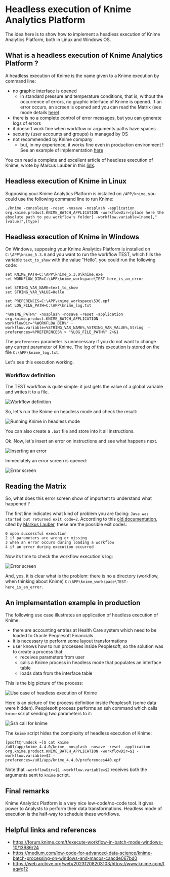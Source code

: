 # Headless execution of Knime Analytics Platform

The idea here is to show how to implement a headless execution of Knime Analytics Platform, both in Linux and Windows OS.

## What is a headless execution of Knime Analytics Platform ?

A headless execution of Knime is the name given to a Knime execution by command line:
- no graphic interface is opened
  - in standard pressure and temperature conditions, that is, without the occurrence of errors, no graphic interface of Knime is opened. If an error occurs, an screen is opened and you can read the Matrix (see mode details [here](#reading-the-matrix)).
- there is no a complete control of error messages, but you can generate logs of errors
- it doesn't work fine when workflow or arguments paths have spaces
- security (user accounts and groups) is managed by OS
- not recommended by Knime company
  - but, in my experience, it works fine even in production environment ! See an example of implementation [here](#an-implementation-example-in-production)

You can read a complete and excellent article of headless execution of Knime, wrote by Marcus Lauber in this [link](https://medium.com/low-code-for-advanced-data-science/knime-batch-processing-on-windows-and-macos-caacde067bd0).

## Headless execution of Knime in Linux

Supposing your Knime Analytics Platform is installed on `/APP/knime`, you could use the following command line to run Knime:

```shell
./knime -consoleLog -reset -nosave -nosplash -application org.knime.product.KNIME_BATCH_APPLICATION -workflowDir=[place here the absolute path to you workflow's folder] -workflow.variable=[name],"[value]",[type]
```
## Headless execution of Knime in Windows

On Windows, supposing your Knime Analytics Platform is installed on `C:\APP\knime_5.3.0` and you want to run the workflow TEST, which fills the variable `text_to_show` with the value "Hello", you could run the following code:

```
set KNIME_PATH=C:\APP\knime_5.3.0\knime.exe
set WORKFLOW_DIR=C:\APP\knime_workspace\TEST-here_is_an_error

set STRING_VAR_NAME=text_to_show
set STRING_VAR_VALUE=Hello

set PREFERENCES=C:\APP\knime_workspace\530.epf
set LOG_FILE_PATH=C:\APP\knime_log.txt

"%KNIME_PATH%" -nosplash -nosave -reset -application org.knime.product.KNIME_BATCH_APPLICATION -workflowDir="%WORKFLOW_DIR%" -workflow.variable=%STRING_VAR_NAME%,%STRING_VAR_VALUE%,String  -preferences=%PREFERENCES% > "%LOG_FILE_PATH%" 2>&1
```

The `preferences` parameter is unnecessary if you do not want to change any current parameter of Knime. The log of this execution is stored on the file `C:\APP\knime_log.txt`.

Let's see this execution working.

### Workflow definition

The TEST workflow is quite simple: it just gets the value of a global variable and writes it to a file.

<picture>
 <source media="(prefers-color-scheme: dark)" srcset="images/image1.png">
 <source media="(prefers-color-scheme: light)" srcset="images/image1.png">
 <img alt="Workflow definition" src="images/image1.png">
</picture>

So, let's run the Knime on headless mode and check the result:

<picture>
 <source media="(prefers-color-scheme: dark)" srcset="images/image2.png">
 <source media="(prefers-color-scheme: light)" srcset="images/image2.png">
 <img alt="Running Knime in headless mode" src="images/image2.png">
</picture>

You can also create a `.bat` file and store into it all instructions.

Ok. Now, let's insert an error on instructions and see what happens next.

<picture>
 <source media="(prefers-color-scheme: dark)" srcset="images/image3.png">
 <source media="(prefers-color-scheme: light)" srcset="images/image3.png">
 <img alt="Inserting an error" src="images/image3.png">
</picture>

Immediately an error screen is opened:

<picture>
 <source media="(prefers-color-scheme: dark)" srcset="images/image4.png">
 <source media="(prefers-color-scheme: light)" srcset="images/image4.png">
 <img alt="Error screen" src="images/image4.png">
</picture>

## Reading the Matrix

So, what does this error screen show of important to understand what happened ?

The first line indicates what kind of problem you are facing: `Java was started but returned exit code=2`. According to this [old documentation](https://web.archive.org/web/20190705041125/http://docs.hpc.shef.ac.uk/en/latest/iceberg/software/apps/knime.html), cited by [Markus Lauber](https://forum.knime.com/t/execute-workflow-in-batch-mode-windows-10/13986/22), these are the possible exit codes:

```
0 upon successful execution
2 if parameters are wrong or missing
3 when an error occurs during loading a workflow
4 if an error during execution occurred
```

Now its time to check the workflow execution's log:

<picture>
 <source media="(prefers-color-scheme: dark)" srcset="images/image5.png">
 <source media="(prefers-color-scheme: light)" srcset="images/image5.png">
 <img alt="Error screen" src="images/image5.png">
</picture>

And, yes, it is clear what is the problem: there is no a directory (workflow, when thinking about Knime) `C:\APP\knime_workspace\TEST-here_is_an_error`.

## An implementation example in production

The following use case illustrates an application of headless execution of Knime.

- there are accounting entries at Health Care system which need to be loaded to Oracle Peoplesoft Financials
- it is necessary to perform some layout transformations
- user knows how to run processes inside Peoplesoft, so the solution was to create a process that:
  - receives parameters from user
  - calls a Knime process in headless mode that populates an interface table
  - loads data from the interface table

This is the big picture of the process:

<picture>
 <source media="(prefers-color-scheme: dark)" srcset="images/image6.png">
 <source media="(prefers-color-scheme: light)" srcset="images/image6.png">
 <img alt="Use case of headless execution of Knime" src="images/image6.png">
</picture>

Here is an picture of the process definition inside Peoplesoft (some data were hidden). Peoplesoft process performs an ssh command which calls `knime` script sending two parameters to it:

<picture>
 <source media="(prefers-color-scheme: dark)" srcset="images/image7.png">
 <source media="(prefers-color-scheme: light)" srcset="images/image7.png">
 <img alt="Ssh call for knime" src="images/image7.png">
</picture>

The `knime` script hides the complexity of headless execution of Knime:

```shell
[psoft@rundeck ~]$ cat knime
/u01/app/knime_4.4.0/knime -nosplash -nosave -reset -application org.knime.product.KNIME_BATCH_APPLICATION -workflowDir=$1 -workflow.variable=$2 -preferences=/u01/app/knime_4.4.0/preferences440.epf
```

Note that `-workflowDir=$1 -workflow.variable=$2` receives both the arguments sent to `knime` script.

## Final remarks

Knime Analytics Platform is a very nice low-code/no-code tool. It gives power to Analysts to perform their data transformations. Headless mode of execution is the half-way to schedule these workflows.

## Helpful links and references

- https://forum.knime.com/t/execute-workflow-in-batch-mode-windows-10/13986/24
- https://medium.com/low-code-for-advanced-data-science/knime-batch-processing-on-windows-and-macos-caacde067bd0
- https://web.archive.org/web/20231208203103/https://www.knime.com/faq#q12